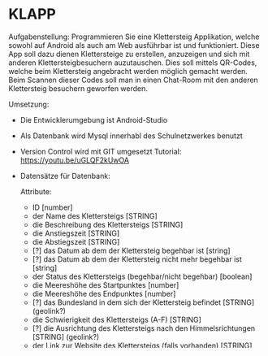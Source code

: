 # KLAPP

Aufgabenstellung: Programmieren Sie eine Klettersteig Applikation, welche sowohl auf Android als auch am Web ausführbar ist und funktioniert. Diese App soll dazu dienen Klettersteige zu erstellen, anzuzeigen und sich mit anderen Klettersteigbesuchern auzutauschen. Dies soll mittels QR-Codes, welche beim Klettersteig angebracht werden möglich gemacht werden. Beim Scannen dieser Codes soll man in einen Chat-Room mit den anderen Klettersteig besuchern geworfen werden.



Umsetzung:

- Die Entwicklerumgebung ist Android-Studio

- Als Datenbank wird Mysql innerhabl des Schulnetzwerkes benutzt

- Version Control wird mit GIT umgesetzt
Tutorial: https://youtu.be/uGLQF2kUwOA

 - Datensätze für Datenbank:
  
    Attribute:
      - ID [number]
      - der Name des Klettersteigs [STRING]
      - die Beschreibung des Klettersteigs [STRING]
      - die Anstiegszeit [STRING]
      - die Abstiegszeit [STRING]
      - [?] das Datum ab dem der Klettersteig begehbar ist [string]
      - [?] das Datum ab dem der Klettersteig nicht mehr begehbar ist [string]
      - der Status des Klettersteigs (begehbar/nicht begehbar) [boolean]
      - die Meereshöhe des Startpunktes [number]
      - die Meereshöhe des Endpunktes [number]
      - [?] das Bundesland in dem sich der Klettersteig befindet [STRING] (geolink?)
      - die Schwierigkeit des Klettersteigs (A-F) [STRING]
      - [?] die Ausrichtung des Klettersteigs nach den Himmelsrichtungen [STRING] (geolink?)
      - der Link zur Website des Klettersteigs (falls vorhanden) [STRING]
      - die Account-ID des Users, der den Klettersteig erstellt hat [STRING]
      - das Datum an dem der Klettersteig erstellt wurde [late DateTime?]
      - eine Liste mit den Speicherorten aller Bilder [STRING]
  
  - Account:

    Attribute:
      - der Benutzername [late STRING]
      - die E-Mail [late STRING]
      - die User-ID [late STRING]
      - [?] der Speicherpfad des Profilbildes [late STRING?]
      - die Telefonnummer des Users [late STRING?]
      - das Datum an dem der Account erstellt wurde [late DateTime]
      - die Benutzer-Rolle [late AccountRoll]
      
